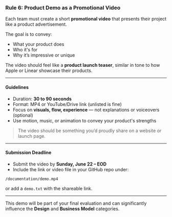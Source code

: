 ### Rule 6: Product Demo as a Promotional Video

Each team must create a short **promotional video** that presents their project like a product advertisement.

The goal is to convey:
- What your product does
- Who it's for
- Why it’s impressive or unique

The video should feel like a **product launch teaser**, similar in tone to how Apple or Linear showcase their products.

---

#### Guidelines
- Duration: **30 to 90 seconds**
- Format: MP4 or YouTube/Drive link (unlisted is fine)
- Focus on **visuals, flow, experience** — not explanations or voiceovers (optional)
- Use motion, music, or animation to convey your product's strengths

> The video should be something you’d proudly share on a website or launch page.

---

#### Submission Deadline
- Submit the video by **Sunday, June 22 – EOD**
- Include the link or video file in your GitHub repo under:
```
/documentation/demo.mp4
```
or add a `demo.txt` with the shareable link.

---

This demo will be part of your final evaluation and can significantly influence the **Design** and **Business Model** categories.
